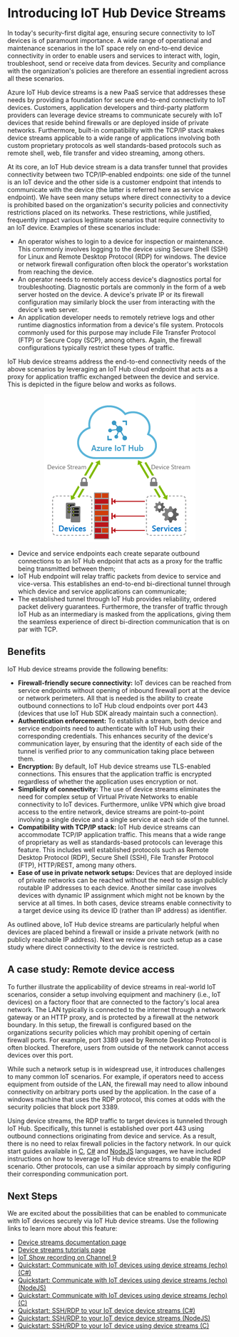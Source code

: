 # Introducing IoT Hub Device Streams

In today's security-first digital age, ensuring secure connectivity to IoT devices is of paramount importance. A wide range of operational and maintenance scenarios in the IoT space rely on end-to-end device connectivity in order to enable users and services to interact with, login, troubleshoot, send or receive data from devices. Security and compliance with the organization's policies are therefore an essential ingredient across all these scenarios.

Azure IoT Hub device streams is a new PaaS service that addresses these needs by providing a foundation for secure end-to-end connectivity to IoT devices. Customers, application developers and third-party platform providers can leverage device streams to communicate securely with IoT devices that reside behind firewalls or are deployed inside of private networks. Furthermore, built-in compatibility with the TCP/IP stack makes device streams applicable to a wide range of applications involving both custom proprietary protocols as well standards-based protocols such as remote shell, web, file transfer and video streaming, among others.

At its core, an IoT Hub device stream is a data transfer tunnel that provides connectivity between two TCP/IP-enabled endpoints: one side of the tunnel is an IoT device and the other side is a customer endpoint that intends to communicate with the device (the latter is referred here as service endpoint). We have seen many setups where direct connectivity to a device is prohibited based on the organization's security policies and connectivity restrictions placed on its networks. These restrictions, while justified, frequently impact various legitimate scenarios that require connectivity to an IoT device. Examples of these scenarios include:
- An operator wishes to login to a device for inspection or maintenance. This commonly involves logging to the device using Secure Shell (SSH) for Linux and Remote Desktop Protocol (RDP) for windows. The device or network firewall configuration often block the operator's workstation from reaching the device.
- An operator needs to remotely access device's diagnostics portal for troubleshooting. Diagnostic portals are commonly in the form of a web server hosted on the device. A device's private IP or its firewall configuration may similarly block the user from interacting with the device's web server.
- An application developer needs to remotely retrieve logs and other runtime diagnostics information from a device's file system. Protocols commonly used for this purpose may include File Transfer Protocol (FTP) or Secure Copy (SCP), among others. Again, the firewall configurations typically restrict these types of traffic.


IoT Hub device streams address the end-to-end connectivity needs of the above scenarios by leveraging an IoT Hub cloud endpoint that acts as a proxy for application traffic exchanged between the device and service. This is depicted in the figure below and works as follows.
<p align="center"> 
  <img src="./media/iot-hub-device-streams-blog/iot-hub-device-streams-overview.png">
</p>

- Device and service endpoints each create separate outbound connections to an IoT Hub endpoint that acts as a proxy for the traffic being transmitted between them;
- IoT Hub endpoint will relay traffic packets from device to service and vice-versa. This establishes an end-to-end bi-directional tunnel through which device and service applications can communicate;
- The established tunnel through IoT Hub provides reliability, ordered packet delivery guarantees. Furthermore, the transfer of traffic through IoT Hub as an intermediary is masked from the applications, giving them the seamless experience of direct bi-direction communication that is on par with TCP.

## Benefits
IoT Hub device streams provide the following benefits:
- **Firewall-friendly secure connectivity:** IoT devices can be reached from service endpoints without opening of inbound firewall port at the device or network perimeters. All that is needed is the ability to create outbound connections to IoT Hub cloud endpoints over port 443 (devices that use IoT Hub SDK already maintain such a connection).
- **Authentication enforcement:** To establish a stream, both device and service endpoints need to authenticate with IoT Hub using their corresponding credentials. This enhances security of the device's communication layer, by ensuring that the identity of each side of the tunnel is verified prior to any communication taking place between them.
- **Encryption:** By default, IoT Hub device streams use TLS-enabled connections. This ensures that the application traffic is encrypted regardless of whether the application uses encryption or not.
- **Simplicity of connectivity:** The use of device streams eliminates the need for complex setup of Virtual Private Networks to enable connectivity to IoT devices. Furthermore, unlike VPN which give broad access to the entire network, device streams are point-to-point involving a single device and a single service at each side of the tunnel.
- **Compatibility with TCP/IP stack:** IoT Hub device streams can accommodate TCP/IP application traffic. This means that a wide range of proprietary as well as standards-based protocols can leverage this feature. This includes well established protocols such as Remote Desktop Protocol (RDP), Secure Shell (SSH), File Transfer Protocol (FTP), HTTP/REST, among many others.
- **Ease of use in private network setups:** Devices that are deployed inside of private networks can be reached without the need to assign publicly routable IP addresses to each device. Another similar case involves devices with dynamic IP assignment which might not be known by the service at all times. In both cases, device streams enable connectivity to a target device using its device ID (rather than IP address) as identifier.

As outlined above, IoT Hub device streams are particularly helpful when devices are placed behind a firewall or inside a private network (with no publicly reachable IP address). Next we review one such setup as a case study where direct connectivity to the device is restricted. 

## A case study: Remote device access
To further illustrate the applicability of device streams in real-world IoT scenarios, consider a setup involving equipment and machinery (i.e., IoT devices) on a factory floor that are connected to the factory's local area network. The LAN typically is connected to the internet through a network gateway or an HTTP proxy, and is protected by a firewall at the network boundary. In this setup, the firewall is configured based on the organizations security policies which may prohibit opening of certain firewall ports. For example, port 3389 used by Remote Desktop Protocol is often blocked. Therefore, users from outside of the network cannot access devices over this port.

While such a network setup is in widespread use, it introduces challenges to many common IoT scenarios. For example, if operators need to access equipment from outside of the LAN, the firewall may need to allow inbound connectivity on arbitrary ports used by the application. In the case of a windows machine that uses the RDP protocol, this comes at odds with the security policies that block port 3389.

Using device streams, the RDP traffic to target devices is tunneled through IoT Hub. Specifically, this tunnel is established over port 443 using outbound connections originating from device and service. As a result, there is no need to relax firewall policies in the factory network. In our quick start guides available in [C](./iot-hub-device-streams-c-proxy-quickstart.md), [C#](./iot-hub-device-streams-csharp-proxy-quickstart.md) and [NodeJS](./iot-hub-device-streams-csharp-nodejs-quickstart.md) languages, we have included instructions on how to leverage IoT Hub device streams to enable the RDP scenario. Other protocols, can use a similar approach by simply configuring their corresponding communication port.


## Next Steps
We are excited about the possibilities that can be enabled to communicate with IoT devices securely via IoT Hub device streams. Use the following links to learn more about this feature:
- [Device streams documentation page](./iot-hub-device-streams-overview.md)
- [Device streams tutorials page](./iot-hub-device-streams-tutorial.md)
- [IoT Show recording on Channel 9](https://channel9.msdn.com/)
- [Quickstart: Communicate with IoT devices using device streams (echo) (C#)](iot-hub-device-streams-csharp-echo-quickstart.md)
- [Quickstart: Communicate with IoT devices using device streams (echo) (NodeJS)](iot-hub-device-streams-nodejs-echo-quickstart.md)
- [Quickstart: Communicate with IoT devices using device streams (echo) (C)](iot-hub-device-streams-c-echo-quickstart.md)
- [Quickstart: SSH/RDP to your IoT device device streams (C#)](iot-hub-device-streams-nodejs-csharp-quickstart.md)
- [Quickstart: SSH/RDP to your IoT device device streams (NodeJS)](iot-hub-device-streams-nodejs-proxy-quickstart.md)
- [Quickstart: SSH/RDP to your IoT device using device streams (C)](iot-hub-device-streams-c-proxy-quickstart.md)